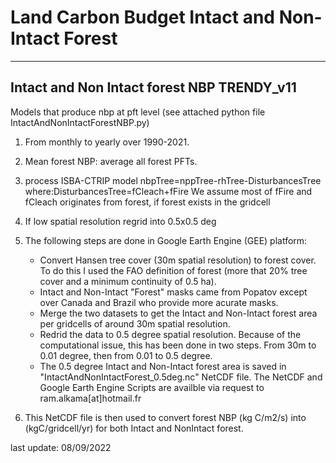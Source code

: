# Land Carbon Budget Intact and Non-Intact Forest
------------------------------------
  Intact and Non Intact forest NBP
            TRENDY_v11
-------------------------------------

Models that produce nbp at pft level (see attached python file IntactAndNonIntactForestNBP.py)
1) From monthly to yearly over  1990-2021.
2) Mean forest NBP: average all forest PFTs.

3) process ISBA-CTRIP model 
   nbpTree=nppTree-rhTree-DisturbancesTree
   where:DisturbancesTree=fCleach+fFire
   We assume most of fFire and fCleach originates from forest, if forest exists in the gridcell 

4) If low spatial resolution regrid into 0.5x0.5 deg


5) The following steps are done in Google Earth Engine (GEE) platform: 
      - Convert Hansen tree cover (30m spatial resolution) to forest cover. To do this I used the FAO definition of forest
         (more that 20% tree cover and a minimum continuity of 0.5 ha).
      - Intact and Non-Intact "Forest" masks came from Popatov except over Canada and Brazil who provide more acurate masks.
      - Merge the two datasets to get the Intact and Non-Intact forest area per gridcells of around 30m spatial resolution. 
      - Redrid the data to 0.5 degree spatial resolution. Because of the computational issue, this has been done in two steps.
        From 30m to 0.01 degree, then from 0.01 to 0.5 degree.
      - The 0.5 degree Intact and Non-Intact forest area is saved in "IntactAndNonIntactForest_0.5deg.nc" NetCDF file. 
      The NetCDF and Google Earth Engine Scripts are availble via request to ram.alkama[at]hotmail.fr
6) This NetCDF file is then used to convert forest NBP (kg C/m2/s) into (kgC/gridcell/yr) for both Intact and NonIntact forest.

 
last update: 08/09/2022
